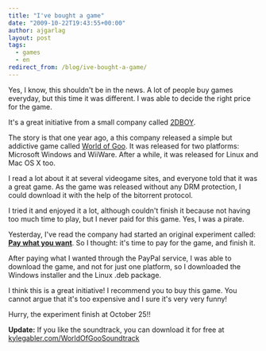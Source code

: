```yaml
---
title: "I've bought a game"
date: "2009-10-22T19:43:55+00:00"
author: ajgarlag
layout: post
tags:
  - games
  - en
redirect_from: /blog/ive-bought-a-game/
---
```

Yes, I know, this shouldn't be in the news. A lot of people buy games everyday, but this time it was different. I was able to decide the right price for the game.<img class="alignright" style="float: right;" src="http://i0.wp.com/2dboy.com/blog/wp-content/uploads/2009/10/WoG_happybday1.jpg?resize=484%2C244" alt="" data-recalc-dims="1" />

It's a great initiative from a small company called [2DBOY](http://2dboy.com).

The story is that one year ago, a this company released a simple but addictive game called [World of Goo](http://www.worldofgoo.com). It was released for two platforms: Microsoft Windows and WiiWare. After a while, it was released for Linux and Mac OS X too.

I read a lot about it at several videogame sites, and everyone told that it was a great game. As the game was released without any DRM protection, I could download it with the help of the bitorrent protocol.

I tried it and enjoyed it a lot, although couldn't finish it because not having too much time to play, but I never paid for this game. Yes, I was a pirate.

Yesterday, I've read the company had started an original experiment called: [**Pay what you want**](http://2dboy.com/2009/10/13/happy-birthday-world-of-goo/). So I thought: it's time to pay for the game, and finish it.

After paying what I wanted through the PayPal service, I was able to download the game, and not for just one platform, so I downloaded the Windows installer and the Linux .deb package.

I think this is a great initiative! I recommend you to buy this game. You cannot argue that it's too expensive and I sure it's very very funny!

Hurry, the experiment finish at October 25!!

**Update:** If you like the soundtrack, you can download it for free at [kylegabler.com/WorldOfGooSoundtrack](http://kylegabler.com/WorldOfGooSoundtrack/)
